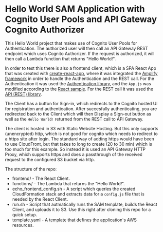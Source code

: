 # Hello World SAM Application with Cognito User Pools and API Gateway Cognito Authorizer

This Hello World project that makes use of Cognito User Pools for Authentication. The authorized user will then call an API Gateway REST endpoint which uses Cognito Authorizer. If the request is authorized, it will then call a Lambda function that returns "Hello World!".

In order to test this there is also a frontend client, which is a SPA React App that was created with [create-react-app](https://github.com/facebook/create-react-app), where it was integrated the [Amplify framework](https://docs.amplify.aws/start/q/integration/react) in order to handle the Authentication and the REST call. For the Authentication it was used the [Authentication library](https://docs.amplify.aws/lib/auth/getting-started/q/platform/js), and the `App.js` was modified according to the [React sample](https://docs.amplify.aws/lib/auth/social/q/platform/js#full-react-sample). For the REST call it was used the [API (REST) library](https://docs.amplify.aws/lib/restapi/getting-started/q/platform/js).

The Client has a button for Sign-in, which redirects to the Cognito hosted UI for registration and authentication. After succesfully authenticating, you are redirected back to the Client which will then Display a Sign-out button as well as the `Hello World!` returned from the REST call to API Gateway.

The client is hosted in S3 with Static Website Hosting. But this only supports (unencrypted) http, which is not good for cognito which needs to redirect to a https site after login. The standard way of adding https would have been to use CloudFront, but that takes to long to create (20 to 30 min) which is too much for this example. So instead it is used an API Gateway HTTP Proxy, which supports https and does a passthrough of the received request to the configured S3 bucket via http.


The structure of the repo:
* frontend/ - The React Client.
* functions/ - The Lambda that returns the "Hello World!".
* echo_frontend_config.sh - A script which queries the created CloudFormation stack and extracts data for a `config.js` file that is needed by the React Client.
* run.sh - Script that autmatically runs the SAM template, builds the React Client, and uploads it to S3. Use this right after cloning this repo for a quick setup.
* template.yaml - A template that defines the application's AWS resources.